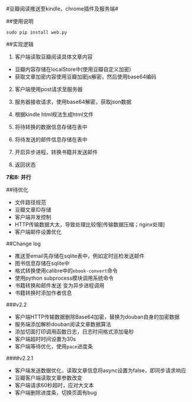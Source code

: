 #豆瓣阅读推送至kindle，chrome插件及服务端#

##使用说明
```
sudo pip install web.py
```


##实现逻辑
1. 客户端读取豆瓣阅读具体文章内容
  + 豆瓣内容存储在localStore中(使用豆瓣自定义加密)
  + 获取文章加密内容使用豆瓣加密js解密，然后使用base64编码
2. 客户端使用post请求至服务器
3. 服务器接收请求，使用base64解密，获取json数据
4. 根据kindle html规法生成html文件
5. 将待转换的数据信息存储在表中
6. 将待发送的邮件信息存储在表中

7. 开启异步进程，转换书籍并发送邮件
8. 返回状态

**7和8: 并行**

##待优化
+ 文件路径规范
+ 豆瓣文章ID存储
+ 客户端并发控制
+ HTTP传输数据大太，导致处理比较慢[传输数据压缩；nginx处理]
+ 客户端邮件设置优化

##Change log
+ 推送至email先存储在sqlite表中，例如定时巡检发送邮件
+ 图书信息存储在sqlite中
+ 格式转换使用calibre中的`ebook-convert`命令
+ 使用python subprocess模块调用系统命令
+ 书籍转换和邮件发送 变为异步进程调用
+ 书籍转换时添加作者信息

###v2.2
+ 客户端HTTP传输数据删除Base64加密，替换为douban自身的加密数据
+ 服务端添加解析douban阅读文章数据算法
+ 添加切面打印调用函数日志，日志时间格式添加毫秒
+ 客户端超时时间设置为30s
+ 客户端等待优化，使用`pace`进度条

####v2.2.1
+ 客户端发送数据优化，读取文章信息将async设置为false，即同步请求响应
+ 豆瓣客户端读取文章参数改变
+ 客户端请求60秒超时，应对大文本
+ 客户端删除进度条，切换页面有bug
